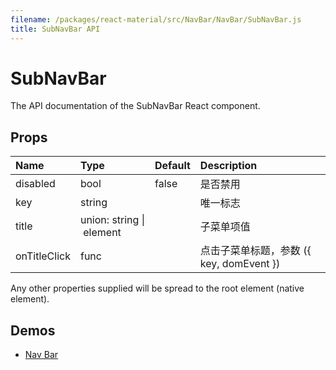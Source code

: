 ```yaml
---
filename: /packages/react-material/src/NavBar/NavBar/SubNavBar.js
title: SubNavBar API
---
```


<!--- This documentation is automatically generated, do not try to edit it. -->

# SubNavBar

<p class="description">The API documentation of the SubNavBar React component.</p>



## Props

| Name | Type | Default | Description |
|:-----|:-----|:--------|:------------|
| <span class="prop-name">disabled</span> | <span class="prop-type">bool | <span class="prop-default">false</span> | 是否禁用 |
| <span class="prop-name">key</span> | <span class="prop-type">string |   | 唯一标志 |
| <span class="prop-name">title</span> | <span class="prop-type">union:&nbsp;string&nbsp;&#124;<br>&nbsp;element<br> |   | 子菜单项值 |
| <span class="prop-name">onTitleClick</span> | <span class="prop-type">func |   | 点击子菜单标题，参数 ({ key, domEvent }) |

Any other properties supplied will be spread to the root element (native element).

## Demos

- [Nav Bar](/demos/nav-bar)

